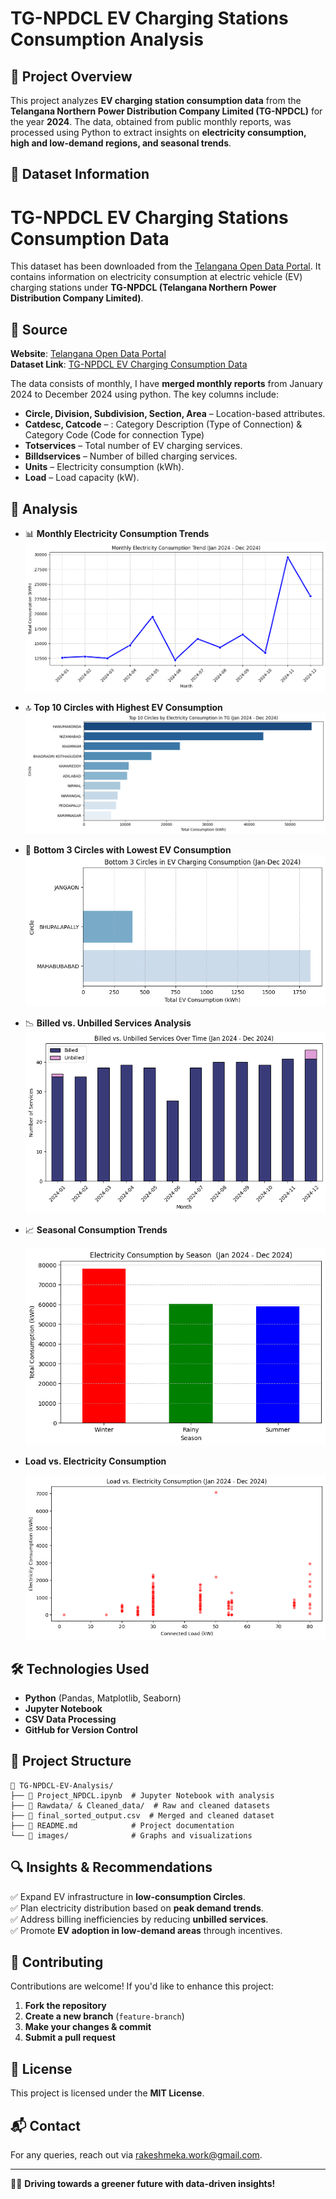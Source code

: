 # TG-NPDCL EV Charging Stations Consumption Analysis

## 📌 Project Overview
This project analyzes **EV charging station consumption data** from the **Telangana Northern Power Distribution Company Limited (TG-NPDCL)** for the year **2024**. The data, obtained from public monthly reports, was processed using Python to extract insights on **electricity consumption, high and low-demand regions, and seasonal trends**.

## 📂 Dataset Information
# TG-NPDCL EV Charging Stations Consumption Data

This dataset has been downloaded from the [Telangana Open Data Portal](https://data.telangana.gov.in/dataset/tg-npdcl-ev-charging-stations-consumption-data). It contains information on electricity consumption at electric vehicle (EV) charging stations under **TG-NPDCL (Telangana Northern Power Distribution Company Limited)**.

## 🔗 Source
**Website**: [Telangana Open Data Portal](https://data.telangana.gov.in/)  
**Dataset Link**: [TG-NPDCL EV Charging Consumption Data](https://data.telangana.gov.in/dataset/tg-npdcl-ev-charging-stations-consumption-data)

The data consists of monthly, I have **merged monthly reports** from January 2024 to December 2024 using python.
The key columns include:
- **Circle, Division, Subdivision, Section, Area** – Location-based attributes.
- **Catdesc, Catcode** – : Category Description (Type of Connection) & Category Code (Code for connection Type)
- **Totservices** – Total number of EV charging services.
- **Billdservices** – Number of billed charging services.
- **Units** – Electricity consumption (kWh).
- **Load** – Load capacity (kW).

## 🚀 Analysis
- 📊 **Monthly Electricity Consumption Trends**
  ![EV_Data](https://github.com/rakesh-meka/TG-NPDCL_EV_charging_stations__Analysis/blob/main/Images/Monthly%20Electricity%20Consumption%20Trend%20(Jan%202024%20-%20Dec%202024).png)
  
- 🔝 **Top 10 Circles with Highest EV Consumption**
  ![EV_Data](https://github.com/rakesh-meka/TG-NPDCL_EV_charging_stations__Analysis/blob/main/Images/Top%2010%20Circles%20by%20Electricity%20Consumption%20in%20TG%20(Jan%202024%20-%20Dec%202024).png)
  
- 🔻 **Bottom 3 Circles with Lowest EV Consumption**
  ![EV_Data](https://github.com/rakesh-meka/TG-NPDCL_EV_charging_stations__Analysis/blob/main/Images/Bottom%203%20Circles%20in%20EV%20Charging%20Consumption%20(Jan-Dec%202024).png)
  
- 📉 **Billed vs. Unbilled Services Analysis**
  ![EV_Data](https://github.com/rakesh-meka/TG-NPDCL_EV_charging_stations__Analysis/blob/main/Images/Billed%20vs.%20Unbilled%20Services%20Over%20Time%20(Jan%202024%20-%20Dec%202024).png)
  
- 📈 **Seasonal Consumption Trends**

  ![EV_Data](https://github.com/rakesh-meka/TG-NPDCL_EV_charging_stations__Analysis/blob/main/Images/Electricity%20Consumption%20by%20Season.png)

- **Load vs. Electricity Consumption**

   ![EV_Data](https://github.com/rakesh-meka/TG-NPDCL_EV_charging_stations__Analysis/blob/main/Images/Load%20vs.%20Electricity%20Consumption%20(Jan%202024%20-%20Dec%202024).png)
  
## 🛠️ Technologies Used
- **Python** (Pandas, Matplotlib, Seaborn)
- **Jupyter Notebook**
- **CSV Data Processing**
- **GitHub for Version Control**

## 📄 Project Structure
```
📁 TG-NPDCL-EV-Analysis/
├── 📄 Project_NPDCL.ipynb  # Jupyter Notebook with analysis
├── 📂 Rawdata/ & Cleaned_data/  # Raw and cleaned datasets
├── 📄 final_sorted_output.csv  # Merged and cleaned dataset
├── 📄 README.md            # Project documentation
└── 📂 images/              # Graphs and visualizations
```

## 🔍 Insights & Recommendations
✅ Expand EV infrastructure in **low-consumption Circles**.  
✅ Plan electricity distribution based on **peak demand trends**.  
✅ Address billing inefficiencies by reducing **unbilled services**.  
✅ Promote **EV adoption in low-demand areas** through incentives.  

## 🤝 Contributing
Contributions are welcome! If you'd like to enhance this project:
1. **Fork the repository**
2. **Create a new branch** (`feature-branch`)
3. **Make your changes & commit**
4. **Submit a pull request**

## 📜 License
This project is licensed under the **MIT License**.

## 📬 Contact
For any queries, reach out via rakeshmeka.work@gmail.com.

---
🚗💡 **Driving towards a greener future with data-driven insights!**

